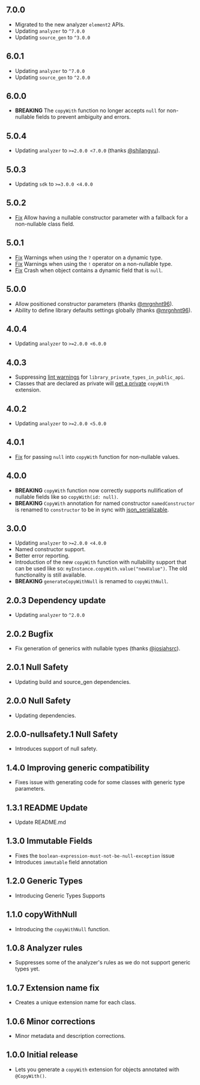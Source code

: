 ## 7.0.0
* Migrated to the new analyzer `element2` APIs.
* Updating `analyzer` to `^7.0.0`
* Updating `source_gen` to `^3.0.0`

## 6.0.1
* Updating `analyzer` to `^7.0.0`
* Updating `source_gen` to `^2.0.0`

## 6.0.0
* **BREAKING** The `copyWith` function no longer accepts `null` for non-nullable fields to prevent ambiguity and errors.

## 5.0.4
* Updating `analyzer` to `>=2.0.0 <7.0.0` (thanks [@shilangyu](https://github.com/shilangyu)).

## 5.0.3
* Updating `sdk` to `>=3.0.0 <4.0.0`

## 5.0.2
* [Fix](https://github.com/numen31337/copy_with_extension/issues/79) Allow having a nullable constructor parameter with a fallback for a non-nullable class field.

## 5.0.1
* [Fix](https://github.com/numen31337/copy_with_extension/issues/72) Warnings when using the `?` operator on a dynamic type.
* [Fix](https://github.com/numen31337/copy_with_extension/issues/75) Warnings when using the `!` operator on a non-nullable type.
* [Fix](https://github.com/numen31337/copy_with_extension/issues/74) Crash when object contains a dynamic field that is `null`.

## 5.0.0
* Allow positioned constructor parameters (thanks [@mrgnhnt96](https://github.com/mrgnhnt96)).
* Ability to define library defaults settings globally (thanks [@mrgnhnt96](https://github.com/mrgnhnt96)).

## 4.0.4
* Updating `analyzer` to `>=2.0.0 <6.0.0`

## 4.0.3
* Suppressing [lint warnings](https://github.com/numen31337/copy_with_extension/issues/54) for `library_private_types_in_public_api`.
* Classes that are declared as private will [get a private](https://github.com/numen31337/copy_with_extension/issues/50) `copyWith` extension.

## 4.0.2
* Updating `analyzer` to `>=2.0.0 <5.0.0`

## 4.0.1
* [Fix](https://github.com/numen31337/copy_with_extension/issues/45) for passing `null` into `copyWith` function for non-nullable values.

## 4.0.0
* **BREAKING** `copyWith` function now correctly supports nullification of nullable fields like so `copyWith(id: null)`.
* **BREAKING** `CopyWith` annotation for named constructor `namedConstructor` is renamed to `constructor` to be in sync with [json_serializable](https://pub.dev/packages/json_serializable).

## 3.0.0
* Updating `analyzer` to `>=2.0.0 <4.0.0`
* Named constructor support.
* Better error reporting.
* Introduction of the new `copyWith` function with nullability support that can be used like so: `myInstance.copyWith.value("newValue")`. The old functionality is still available.
* **BREAKING** `generateCopyWithNull` is renamed to `copyWithNull`.

## 2.0.3 Dependency update
* Updating `analyzer` to `^2.0.0`

## 2.0.2 Bugfix
* Fix generation of generics with nullable types (thanks [@josiahsrc](https://github.com/josiahsrc)).

## 2.0.1 Null Safety
* Updating build and source_gen dependencies.

## 2.0.0 Null Safety
* Updating dependencies.

## 2.0.0-nullsafety.1 Null Safety
* Introduces support of null safety.

## 1.4.0 Improving generic compatibility
* Fixes issue with generating code for some classes with generic type parameters.

## 1.3.1 README Update
* Update README.md

## 1.3.0 Immutable Fields
* Fixes the `boolean-expression-must-not-be-null-exception` issue
* Introduces `immutable` field annotation

## 1.2.0 Generic Types

* Introducing Generic Types Supports

## 1.1.0 copyWithNull

* Introducing the `copyWithNull` function.

## 1.0.8 Analyzer rules

* Suppresses some of the analyzer's rules as we do not support generic types yet.

## 1.0.7 Extension name fix

* Creates a unique extension name for each class.

## 1.0.6 Minor corrections

* Minor metadata and description corrections.

## 1.0.0 Initial release

* Lets you generate a `copyWith` extension for objects annotated with `@CopyWith()`.